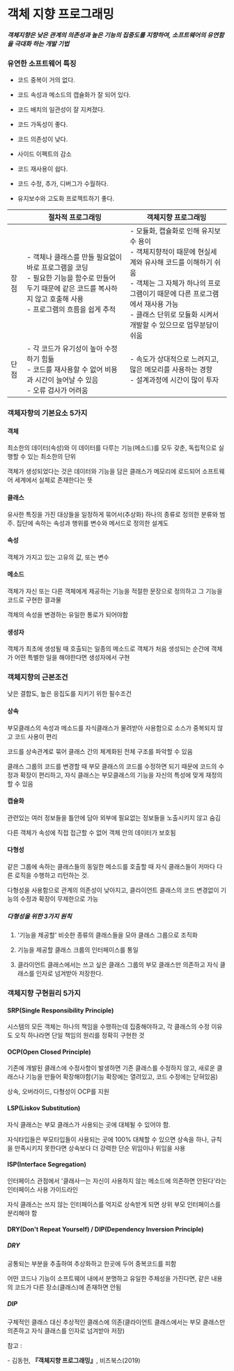 # 객체 지향 프로그래밍  

***객체지향은 낮은 관계의 의존성과 높은 기능의 집중도를 지향하여, 소프트웨어의 유연함을 극대화 하는 개발 기법***



### 유연한 소프트웨어 특징

- 코드 중복이 거의 없다.

- 코드 속성과 메소드의 캡슐화가 잘 되어 있다.

- 코드 배치의 일관성이 잘 지켜졌다.

- 코드 가독성이 좋다.

- 코드 의존성이 낮다.

- 사이드 이펙트의 감소

- 코드 재사용이 쉽다.

- 코드 수정, 추가, 디버그가 수월하다.

- 유지보수와 고도화 프로젝트하기 좋다.



|      | 절차적 프로그래밍                                            | 객체지향 프로그래밍                                          |
| ---- | ------------------------------------------------------------ | ------------------------------------------------------------ |
| 장점 | \- 객체나 클래스를 만들 필요없이 바로 프로그램을 코딩 <br />- 필요한 기능을 함수로 만들어 두기 때문에 같은 코드를 복사하지 않고 호출해 사용 <br />- 프로그램의 흐름을 쉽게 추적 | \- 모듈화, 캡슐화로 인해 유지보수 용이 <br />- 객체지향적이 때문에 현실세계와 유사해 코드를 이해하기 쉬움 <br />- 객체는 그 자체가 하나의 프로그램이기 때문에 다른 프로그램에서 재사용 가능 <br />- 클래스 단위로 모듈화 시켜서 개발할 수 있으므로 업무분담이 쉬움 |
| 단점 | \- 각 코드가 유기성이 높아 수정하기 힘듦 <br />- 코드를 재사용할 수 없어 비용과 시간이 늘어날 수 있음 <br />- 오류 검사가 어려움 | \- 속도가 상대적으로 느려지고, 많은 메모리를 사용하는 경향 <br />- 설계과정에 시간이 많이 투자 |



### 객체자향의 기본요소 5가지

#### 객체

최소한의 데이터(속성)와 이 데이터를 다루는 기능(메소드)를 모두 갖춘, 독립적으로 실행할 수 있는 최소한의 단위

객체가 생성되었다는 것은 데이터와 기능을 담은 클래스가 메모리에 로드되어 소프트웨어 세계에서 실체로 존재한다는 뜻

#### 클래스 

유사한 특징을 가진 대상들을 일정하게 묶어서(추상화) 하나의 종류로 정의한 분류와 범주. 집단에 속하는 속성과 행위를 변수와 메서드로 정의한 설계도

#### 속성

객체가 가지고 있는 고유의 값, 또는 변수

#### 메소드

객체가 자신 또는 다른 객체에게 제공하는 기능을 적절한 문장으로 정의하고 그 기능을 코드로 구현한 결과물

객체의 속성을 변경하는 유일한 통로가 되어야함 

#### 생성자

객체가 최초에 생성될 때 호출되는 일종의 메소드로 객체가 처음 생성되는 순간에 객체가 어떤 특별한 일을 해야한다면 생성자에서 구현



### 객체지향의 근본조건

낮은 결합도, 높은 응집도를 지키기 위한 필수조건

#### 상속

부모클래스의 속성과 메소드를 자식클래스가 물려받아 사용함으로 소스가 중복되지 않고 코드 사용이 편리

코드를 상속관계로 묶어 클래스 간의 체계화된 전체 구조를 파악할 수 있음

클래스 그룹의 코드를 변경할 때 부모 클래스의 코드를 수정하면 되기 때문에 코드의 수정과 확장이 편리하고, 자식 클래스는 부모클래스의 기능을 자신의 특성에 맞게 재정의할 수 있음

#### 캡슐화

관련있는 여러 정보들을 틀안에 담아 외부에 필요없는 정보들을 노출시키지 않고 숨김

다른 객체가 속성에 직접 접근할 수 없어 객체 안의 데이터가 보호됨

#### 다형성

같은 그룹에 속하는 클래스들의 동일한 메소드를 호출할 때 자식 클래스들이 저마다 다른 로직을 수행하고 리턴하는 것. 

다형성을 사용함으로 관계의 의존성이 낮아지고, 클라이언트 클래스의 코드 변경없이 기능의 수정과 확장이 무제한으로 가능

##### 다형성을 위한 3가지 원칙

1. '기능을 제공할' 비슷한 종류의 클래스들을 모아 클래스 그룹으로 조직화

2. 기능을 제공할 클래스 크룹의 인터페이스를 통일

3. 클라이언트 클래스에서는 쓰고 싶은 클래스 그룹의 부모 클래스만 의존하고 자식 클래스를 인자로 넘겨받아 저장한다. 

   

### 객체지향 구현원리 5가지

#### SRP(Single Responsibility Principle)

시스템의 모든 객체는 하나의 책임을 수행하는데 집중해야하고, 각 클래스의 수정 이유도 오직 하나라면 단일 책임의 원리를 정확히 구현한 것

#### OCP(Open Closed Principle)

기존에 개발된 클래스에 수정사항이 발생하면 기존 클래스를 수정하지 않고, 새로운 클래스나 기능을 만들어 확장해야함(기능 확장에는 열려있고, 코드 수정에는 닫혀있음)

상속, 오버라이드, 다형성이 OCP를 지원

#### LSP(Liskov Substitution)

자식 클래스는 부모 클래스가 사용되는 곳에 대체될 수 있어야 함.

자식타입들은 부모타입들이 사용되는 곳에 100% 대체할 수 있으면 상속을 하나, 규칙을 만족시키지 못한다면 상속보다 더 강력한 단순 위임이나 위임을 사용

#### ISP(Interface Segregation)

인터페이스 관점에서 '클래사ㅡ는 자신이 사용하지 않는 메소드에 의존하면 안된다'라는 인터페이스 사용 가이드라인

자식 클래스는  쓰지 않는 인터페이스를 억지로 상속받게 되면 상위 부모 인터페이스를 분리해야 함

#### DRY(Don't Repeat Yourself) / DIP(Dependency Inversion Principle)

##### DRY

공통되는 부분을 추출하여 추상화하고 한곳에 두어 중복코드를 피함

어떤 코드나 기능이 소프트웨어 내에서 분명하고 유일한 주체성을 가진다면, 같은 내용의 코드가 다른 장소(클래스)에 존재하면 안됨

##### DIP

구체적인 클래스 대신 추상적인 클래스에 의존(클라이언트 클래스에서는 부모 클래스만 의존하고 자식 클래스를 인자로 넘겨받아 저장)



참고 : 

\- 김동헌, **『**객체지향 프로그래밍**』**, 비즈북스(2019)
